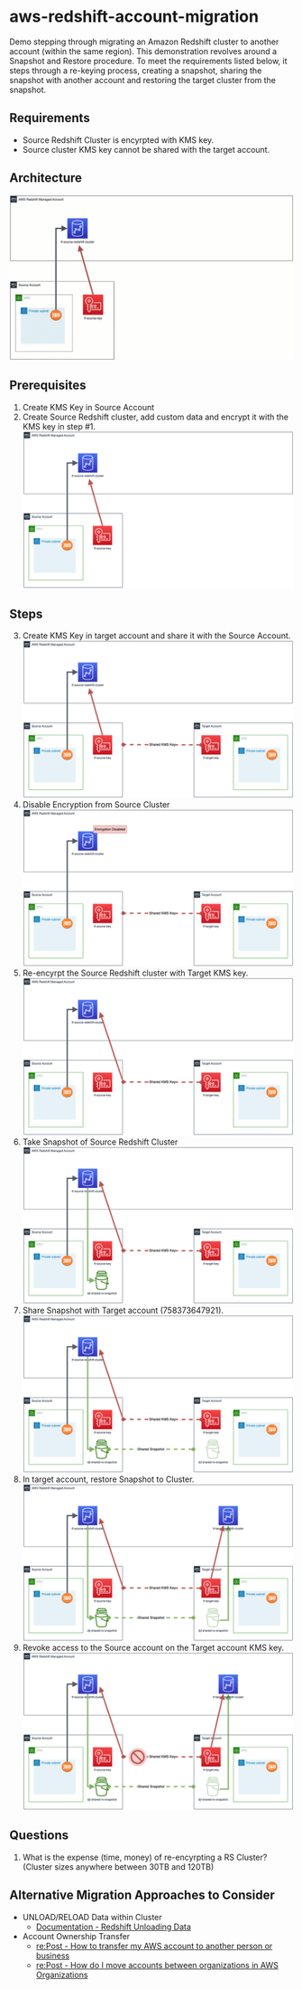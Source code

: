 # aws-redshift-account-migration
Demo stepping through migrating an Amazon Redshift cluster to another account (within the same region).  This demonstration revolves around a Snapshot and Restore procedure.  To meet the requirements listed below, it steps through a re-keying process, creating a snapshot, sharing the snapshot with another account and restoring the target cluster from the snapshot.

## Requirements
 * Source Redshift Cluster is encyrpted with KMS key.
 * Source cluster KMS key cannot be shared with the target account.

## Architecture
![alt text](https://github.com/gravelgrinder/aws-redshift-account-migration/blob/main/images/architecture-steps.gif?raw=true)

## Prerequisites
1. Create KMS Key in Source Account
2. Create Source Redshift cluster, add custom data and encrypt it with the KMS key in step #1. ![alt text](https://github.com/gravelgrinder/aws-redshift-account-migration/blob/main/images/01-architecture-diagram.png?raw=true)

## Steps
3. Create KMS Key in target account and share it with the Source Account. ![alt text](https://github.com/gravelgrinder/aws-redshift-account-migration/blob/main/images/02-architecture-diagram.png?raw=true)
4. Disable Encryption from Source Cluster ![alt text](https://github.com/gravelgrinder/aws-redshift-account-migration/blob/main/images/03-architecture-diagram.png?raw=true)
5. Re-encyrpt the Source Redshift cluster with Target KMS key. ![alt text](https://github.com/gravelgrinder/aws-redshift-account-migration/blob/main/images/04-architecture-diagram.png?raw=true)
6. Take Snapshot of Source Redshift Cluster ![alt text](https://github.com/gravelgrinder/aws-redshift-account-migration/blob/main/images/05-architecture-diagram.png?raw=true)
7. Share Snapshot with Target account (758373647921). ![alt text](https://github.com/gravelgrinder/aws-redshift-account-migration/blob/main/images/06-architecture-diagram.png?raw=true)
8. In target account, restore Snapshot to Cluster. ![alt text](https://github.com/gravelgrinder/aws-redshift-account-migration/blob/main/images/07-architecture-diagram.png?raw=true)
9. Revoke access to the Source account on the Target account KMS key. ![alt text](https://github.com/gravelgrinder/aws-redshift-account-migration/blob/main/images/08-architecture-diagram.png?raw=true)


## Questions
1. What is the expense (time, money) of re-encyrpting a RS Cluster?  (Cluster sizes anywhere between 30TB and 120TB)

## Alternative Migration Approaches to Consider
* UNLOAD/RELOAD Data within Cluster
  * [Documentation - Redshift Unloading Data](https://docs.aws.amazon.com/redshift/latest/dg/c_unloading_data.html)
* Account Ownership Transfer 
  * [re:Post - How to transfer my AWS account to another person or business](https://repost.aws/knowledge-center/transfer-aws-account)
  * [re:Post - How do I move accounts between organizations in AWS Organizations](https://repost.aws/knowledge-center/organizations-move-accounts)
